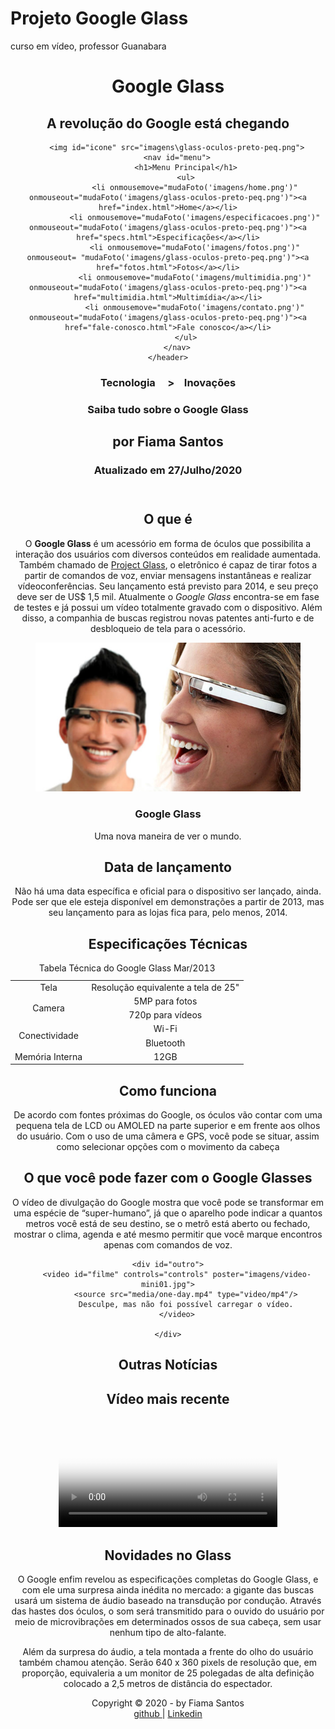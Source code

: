 # Projeto Google Glass
 curso em vídeo, professor Guanabara

<!DOCTYPE html> 
<html lang="pt-br">
<head>
	<meta charset="UFT-8"/>
	<title>Tudo sobre Google Glass </title>
	<link rel="stylesheet" href="css\estilo.css"/>
</head> 
<script src="javascript/funcoes.js"></script>
<body>
<div id="interface">
	<header id="cabecalho">
	<hgroup>
	<h1>Google Glass</h1>
	<h2>A revolução do Google está chegando</h2>
	</hgroup>
	
		<img id="icone" src="imagens\glass-oculos-preto-peq.png">
		<nav id="menu">
			<h1>Menu Principal</h1>
			<ul>
				<li onmousemove="mudaFoto('imagens/home.png')" onmouseout="mudaFoto('imagens/glass-oculos-preto-peq.png')"><a href="index.html">Home</a></li>
				<li onmousemove="mudaFoto('imagens/especificacoes.png')" onmouseout="mudaFoto('imagens/glass-oculos-preto-peq.png')"><a href="specs.html">Especificações</a></li>
				<li onmousemove="mudaFoto('imagens/fotos.png')" onmouseout=	"mudaFoto('imagens/glass-oculos-preto-peq.png')"><a href="fotos.html">Fotos</a></li>
				<li onmousemove="mudaFoto('imagens/multimidia.png')" onmouseout="mudaFoto('imagens/glass-oculos-preto-peq.png')"><a href="multimidia.html">Multimídia</a></li>
				<li onmousemove="mudaFoto('imagens/contato.png')" onmouseout="mudaFoto('imagens/glass-oculos-preto-peq.png')"><a href="fale-conosco.html">Fale conosco</a></li>
			</ul>
		</nav>
	</header>
<section id="corpo">

<article id="noticia-principal">
<header id="cabecalho-artigo">
<hgroup>
<h3>Tecnologia&nbsp;&nbsp;&nbsp;&nbsp; >&nbsp;&nbsp;&nbsp;  Inovações</h3>
<h1>Saiba tudo sobre o Google Glass</h1>
<h2>por Fiama Santos</h2>
<h3 class="direita">Atualizado em 27/Julho/2020</h3>
</hgroup>
</header>

<h2>O que é</h2>
<p>O <b>Google Glass</b> é um acessório em forma de óculos que possibilita a interação dos usuários com diversos conteúdos em realidade aumentada. Também chamado de <a href="" targer="_blank">Project Glass</a>, o eletrônico é capaz de tirar fotos a partir de comandos de voz, enviar mensagens instantâneas e realizar vídeoconferências. Seu lançamento está previsto para 2014, e seu preço deve ser de US$ 1,5 mil. Atualmente o <em>Google Glass</em> encontra-se em fase de testes e já possui um vídeo totalmente gravado com o dispositivo. Além disso, a companhia de buscas registrou novas patentes anti-furto e de desbloqueio de tela para o acessório.</p>

<figure class="foto-legenda">
	<img src="imagens\glass-quadro-homem-mulher.jpg"/>
	<figcaption>
	<h3>Google Glass</h3>
	<p>Uma nova maneira de ver o mundo.</p>
	</figcaption>
</figure>

<h2>Data de lançamento</h2>
<p>Não há uma data específica e oficial para o dispositivo ser lançado, ainda. Pode ser que ele esteja disponível em demonstrações a partir de 2013, mas seu lançamento para as lojas fica para, pelo menos, 2014.</p>

<h2>Especificações Técnicas</h2>
<table id="tabelaspec">
<caption>Tabela Técnica do Google Glass <span>Mar/2013</span></caption>

<tr><td class="ce">Tela</td><td class="cd">Resolução equivalente a tela de 25"</td></tr>
<tr><td rowspan="2" class="ce">Camera</td><td class="cd"> 5MP para fotos </td></tr>
<tr><td class="cd">720p para vídeos</td></tr>
<tr><td rowspan="2" class="ce">Conectividade</td><td class="cd"> Wi-Fi </td></tr>
<tr><td class="cd">Bluetooth</td></tr>
<tr><td class="ce">Memória Interna</td><td class="cd"> 12GB</td></tr>
</table>

<h2>Como funciona</h2>
<p>De acordo com fontes próximas do Google, os óculos vão contar com uma pequena tela de LCD ou AMOLED na parte superior e em frente aos olhos do usuário. Com o uso de uma câmera e GPS, você pode se situar, assim como selecionar opções com o movimento da cabeça<p>

<h2>O que você pode fazer com o Google Glasses</h2>
<p>O vídeo de divulgação do Google mostra que você pode se transformar em uma espécie de “super<wbr/>-humano”, já que o aparelho pode indicar a quantos metros você está de seu destino, se o metrô está aberto ou fechado, mostrar o clima, agenda e até mesmo permitir que você marque encontros apenas com comandos de voz.<p>


	<div id="outro">
		<video id="filme" controls="controls" poster="imagens/video-mini01.jpg">
			<source src="media/one-day.mp4" type="video/mp4"/>
			Desculpe, mas não foi possível carregar o vídeo.
		</video>

	</div>
</article>
</section>
<aside id="lateral">
<h1>Outras Notícias</h1>
<h2>Vídeo mais recente</h2>


<div id="outro">
	<video width="350" id="filme" controls="controls" poster="imagens/video-mini02.jpg">
		<source src="media/how-it-feels.mp4" type="video/mp4"/>
		Desculpe, mas não foi possível carregar o vídeo.
	</video>

</div>

<h2>Novidades no Glass</h2>
<p>O Google enfim revelou as especificações completas do Google Glass, e com ele uma surpresa ainda inédita no mercado: a gigante das buscas usará um sistema de áudio baseado na transdução por condução. Através das hastes dos óculos, o som será transmitido para o ouvido do usuário por meio de microvibrações em determinados ossos de sua cabeça, sem usar nenhum tipo de alto-falante.<p>

<p>Além da surpresa do áudio, a tela montada a frente do olho do usuário também chamou atenção. Serão 640 x 360 pixels de resolução que, em proporção, equivaleria a um monitor de 25 polegadas de alta definição colocado a 2,5 metros de distância do espectador.<p>
</aside>
<footer	id="rodape">
<p>Copyright &copy; 2020 - by Fiama Santos <br/>
<a href="https://github.com/FiamaBrenda""target="blank"> github </a>| <a href="http://linkedin.com/in/fiama-brenda-santos-185437199">Linkedin</a></P>
</footer>
</div>
</body>
</html>
